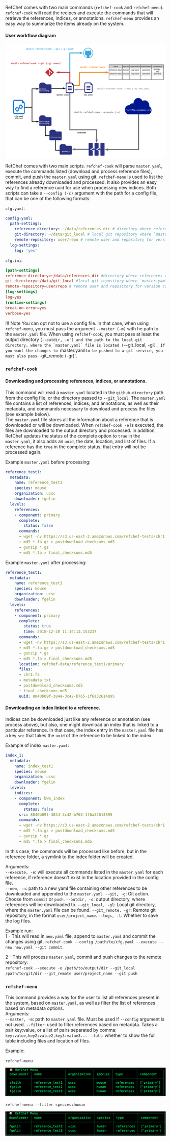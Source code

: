 RefChef comes with two main commands (`refchef-cook` and `refchef-menu`). `refchef-cook` will read the recipes and execute the commands that will retrieve the references, indices, or annotations. `refchef-menu` provides an easy way to summarize the items already on the system.

#### User workflow diagram

![Diagram](assets/refchef-diagram.svg)

RefChef comes with two main scripts. `refchef-cook` will parse `master.yaml`, execute the commands listed (download and process reference files), commit, and push the `master.yaml` using git. `refchef-menu` is used to list the references already downloaded and processed. It also provides an easy way to find a reference uuid for use when processing new indices.
Both scripts can take a `--config (-c)` argument with the path for a config file, that can be one of the following formats:

`cfg.yaml`:
```yaml
config-yaml:
  path-settings:
    reference-directory: ~/data/references_dir # directory where references will be downloaded and processed.
    git-directory: ~/data/git_local # local git repository where `master.yaml` is located.
    remote-repository: user/repo # remote user and repository for version control of `master.yaml`
  log-settings:
    log: 'yes'
```

`cfg.ini`:
```toml
[path-settings]
reference-directory=~/data/references_dir #directory where references will be downloaded and processed.
git-directory=~/data/git_local #local git repository where `master.yaml` is located.
remote-repository=user/repo # remote user and repository for version control of `master.yaml`
[log-settings]
log=yes
[runtime-settings]
break-on-error=yes
verbose=yes
```

!!! Note
    You can opt not to use a config file. In that case, when using `refchef-menu`, you must pass the argument `--master (-m)` with he path to the `master.yaml` file.
    When using `refchef-cook`, you must pass at least the output directory (``--outdir, -o`) and the path to the local git directory, where the `master.yaml` file is located (``--git_local, -gl`). If you want the changes to `master.yaml` to be pushed to a git service, you must also pass `--git_remote (-gr)`.

### `refchef-cook`

#### Downloading and processing references, indices, or annotations.
This command will read a `master.yaml` located in the `github-directory` path from the config file, or the directory passed to `--git_local`. The `master.yaml` file contains a list of references, indices, and annotations, as well as their metadata, and commands necessary to download and process the files (see example below).  
The `master.yaml` file stores all the information about a reference that is downloaded or will be downloaded. When `refchef-cook -e` is executed, the files are downloaded to the output directory and processed. In addition, RefChef updates the status of the complete option to `true` in the  `master.yaml`, it also adds an `uuid`, the date, location, and list of files. If a reference has the `true` in the complete status, that entry will not be processed again.  

Example `master.yaml` before processing:  

```yaml
reference_test1:
  metadata:
    name: reference_test1
    species: mouse
    organization: ucsc
    downloader: fgelin
  levels:
    references:
    - component: primary
      complete:
        status: false
      commands:
      - wget -nv https://s3.us-east-2.amazonaws.com/refchef-tests/chr1.fa.gz
      - md5 *.fa.gz > postdownload_checksums.md5
      - gunzip *.gz
      - md5 *.fa > final_checksums.md5
```

Example `master.yaml` after processing:  
```yaml
reference_test1:
  metadata:
    name: reference_test1
    species: mouse
    organization: ucsc
    downloader: fgelin
  levels:
    references:
    - component: primary
      complete:
        status: true
        time: 2018-12-20 11:14:13.153237
      commands:
      - wget -nv https://s3.us-east-2.amazonaws.com/refchef-tests/chr1.fa.gz
      - md5 *.fa.gz > postdownload_checksums.md5
      - gunzip *.gz
      - md5 *.fa > final_checksums.md5
      location: refchef-data/reference_test1/primary
      files:
      - chr1.fa
      - metadata.txt
      - postdownload_checksums.md5
      - final_checksums.md5
      uuid: 8040b09f-3844-3c42-b765-1f6a32614895
```

#### Downloading an index linked to a reference.

Indices can be downloaded just like any reference or annotation (see process above), but also, one might download an index that is linked to a particular reference. In that case, the index entry in the `master.yaml` file has a key `src` that takes the `uuid` of the reference to be linked to the index.

Example of index `master.yaml`:
```yaml
index_1:
  metadata:
    name: index_test1
    species: mouse
    organization: ucsc
    downloader: fgelin
  levels:
    indices:
    - component: bwa_index
      complete:
        status: false
      src: 8040b09f-3844-3c42-b765-1f6a32614895
      commands:
      - wget -nv https://s3.us-east-2.amazonaws.com/refchef-tests/chr1.fa.gz
      - md5 *.fa.gz > postdownload_checksums.md5
      - gunzip *.gz
      - md5 *.fa > final_checksums.md5
```

In this case, the commands will be processed like before, but in the reference folder, a symlink to the index folder will be created.

Arguments:  
`--execute, -e`: will execute all commands listed in the `master.yaml` for each reference, if reference doesn't exist in the location provided in the config file.  
`--new, -n`: path to a new yaml file containing other references to be downloaded and appended to the `master.yaml`.
`--git, -g`: Git action. Choose from `commit` or `push`.
`--outdir, -o`: output directory, where references will be downloaded to.
`--git_local, -gl`: Local git directory, where the `master.yaml` file can be found.
`--git_remote, -gr`: Remote git repository, in the format `user/project_name`.
`--logs, -l`: Whether to save the log files.

Example run:  
  1 - This will read in `new.yaml` file, append to `master.yaml` and commit the changes using git.
    `refchef-cook --config /path/to/cfg.yaml --execute --new new.yaml --git commit`.

  2 - This will process `master.yaml`, commit and push changes to the remote repository:  
    `refchef-cook --execute -o /path/to/output/dir --git_local /path/to/git/dir --git_remote user/project_name --git push`


### `refchef-menu`
This command provides a way for the user to list all references present in the system, based on `master.yaml`, as well as filter the list of references based on metadata options.  
Arguments:  
`--master, -m`: path to `master.yaml` file. Must be used if `--config` argument is not used.
`--filter`: used to filter references based on metadata. Takes a pair key:value, or a list of pairs separated by comma: `key:value,key2:value2,key3:value3...`
`--full`: whether to show the full table including files and location of files.

Example:

`refchef-menu`

![menu](assets/menu-full.png)

`refchef-menu --filter species:human`

![menu](assets/menu-filtered.png)
